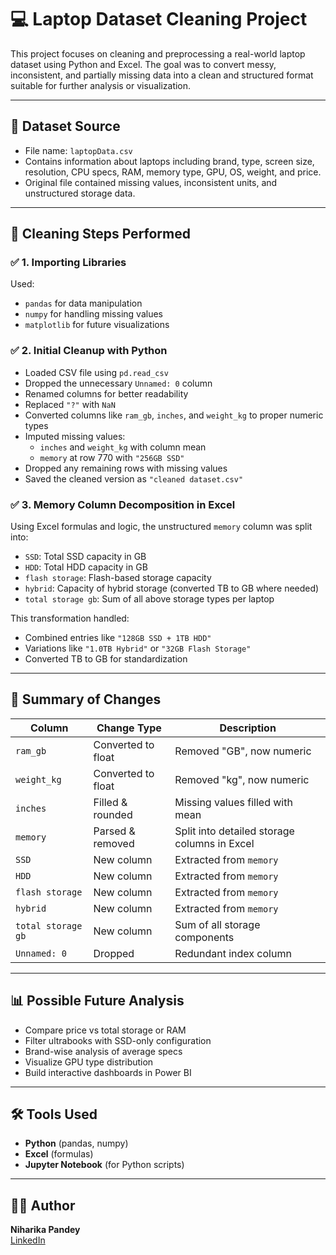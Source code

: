 # 💻 Laptop Dataset Cleaning Project

This project focuses on cleaning and preprocessing a real-world laptop dataset using Python and Excel. The goal was to convert messy, inconsistent, and partially missing data into a clean and structured format suitable for further analysis or visualization.

---

## 📁 Dataset Source

- File name: `laptopData.csv`
- Contains information about laptops including brand, type, screen size, resolution, CPU specs, RAM, memory type, GPU, OS, weight, and price.
- Original file contained missing values, inconsistent units, and unstructured storage data.

---

## 🧼 Cleaning Steps Performed

### ✅ 1. **Importing Libraries**
Used:
- `pandas` for data manipulation
- `numpy` for handling missing values
- `matplotlib` for future visualizations

### ✅ 2. **Initial Cleanup with Python**
- Loaded CSV file using `pd.read_csv`
- Dropped the unnecessary `Unnamed: 0` column
- Renamed columns for better readability
- Replaced `"?"` with `NaN`
- Converted columns like `ram_gb`, `inches`, and `weight_kg` to proper numeric types
- Imputed missing values:
  - `inches` and `weight_kg` with column mean
  - `memory` at row 770 with `"256GB SSD"`
- Dropped any remaining rows with missing values
- Saved the cleaned version as `"cleaned dataset.csv"`

### ✅ 3. **Memory Column Decomposition in Excel**
Using Excel formulas and logic, the unstructured `memory` column was split into:

- `SSD`: Total SSD capacity in GB
- `HDD`: Total HDD capacity in GB
- `flash storage`: Flash-based storage capacity
- `hybrid`: Capacity of hybrid storage (converted TB to GB where needed)
- `total storage gb`: Sum of all above storage types per laptop

This transformation handled:
- Combined entries like `"128GB SSD + 1TB HDD"`
- Variations like `"1.0TB Hybrid"` or `"32GB Flash Storage"`
- Converted TB to GB for standardization

---

## 🧪 Summary of Changes

| Column             | Change Type       | Description                                  |
|--------------------|-------------------|----------------------------------------------|
| `ram_gb`           | Converted to float | Removed "GB", now numeric                    |
| `weight_kg`        | Converted to float | Removed "kg", now numeric                    |
| `inches`           | Filled & rounded   | Missing values filled with mean              |
| `memory`           | Parsed & removed   | Split into detailed storage columns in Excel |
| `SSD`           | New column         | Extracted from `memory`                      |
| `HDD`           | New column         | Extracted from `memory`                      |
| `flash storage` | New column         | Extracted from `memory`                      |
| `hybrid`        | New column         | Extracted from `memory`                      |
| `total storage gb` | New column         | Sum of all storage components                |
| `Unnamed: 0`       | Dropped            | Redundant index column                       |

---

## 📊 Possible Future Analysis

- Compare price vs total storage or RAM
- Filter ultrabooks with SSD-only configuration
- Brand-wise analysis of average specs
- Visualize GPU type distribution
- Build interactive dashboards in Power BI

---

## 🛠 Tools Used

- **Python** (pandas, numpy)
- **Excel** (formulas)
- **Jupyter Notebook** (for Python scripts)

---

## 🙋‍♀️ Author

**Niharika Pandey**  
[LinkedIn](https://www.linkedin.com/in/niharika-pandey-222256227)




